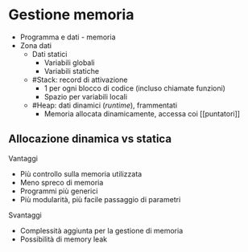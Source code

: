 # Gestione memoria

- Programma e dati - memoria
- Zona dati
    - Dati statici
        - Variabili globali
        - Variabili statiche
    - #Stack: record di attivazione
        - 1 per ogni blocco di codice (incluso chiamate funzioni)
        - Spazio per variabili locali
    - #Heap: dati dinamici (*runtime*), frammentati
        - Memoria allocata dinamicamente, accessa coi [[puntatori]]

## Allocazione dinamica vs statica

Vantaggi
- Più controllo sulla memoria utilizzata
- Meno spreco di memoria
- Programmi più generici
- Più modularità, più facile passaggio di parametri

Svantaggi
- Complessità aggiunta per la gestione di memoria
- Possibilità di memory leak